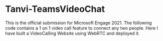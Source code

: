 # Tanvi-TeamsVideoChat
This is the official submission for Microsoft Engage 2021. The following code contains a 1 on 1 video call feature to connect any two people.
Here I have built a VideoCalling Website using WebRTC and deployed it.

